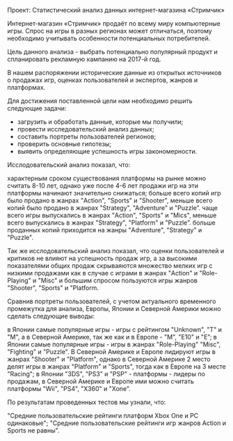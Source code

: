 Проект: Статистический анализ данных интернет-магазина «Стримчик»


Интернет-магазин «Стримчик» продаёт по всему миру компьютерные игры. Спрос на игры в разных регионах может отличаться, поэтому необходимо учитывать особенности потенциальных потребителей.

Цель данного анализа - выбрать потенциально популярный продукт и спланировать рекламную кампанию на 2017-й год.

В нашем распоряжении исторические данные из открытых источников о продажах игр, оценках пользователей и экспертов, жанров и платформах.


Для достижения поставленной цели нам необходимо решить следующие задачи:

* загрузить и обработать данные, которые мы получили;
* провести исследовательский анализ данных;
* составить портреты пользователей регионов;
* проверить основные гипотезы;
* выявить определяющие успешность игры закономерности.


Исслодовательский анализ показал, что:

характерным сроком существования платформы на рынке можно считать 8-10 лет, однако уже после 4-6 лет продажи игр на эти платформы начинают значительно снижаться;
больше всего копий игр было продано в жанрах "Action", "Sports" и "Shooter", меньше всего копий было продано в жанрах "Strategy", "Adventure" и "Puzzle”.
чаще всего игры выпускались в жанрах "Action", "Sports" и "Mics", меньше всего выпускались в жанрах "Strategy", "Platform" и "Puzzle”.
больше проданных копий приходится на жанры "Adventure", "Strategy" и "Puzzle".


Так же исслодовательский анализ показал, что оценки пользователей и критиков не влияют на успешность продаж игр, а за высокими показателями общих продаж скрываяются множество мелких игр с низкими продажами как в случае с играми в жанрах "Action" и "Role-Playing" и "Misc" и большим спросом пользуются игры жанров "Shooter", "Sports" и "Platform.


Сравнив портреты пользователей, с учетом актуального временного промежутка для анализа, Европы, Японии и Северной Америки можно сделать следующие выводы:

в Японии самые популярные игры - игры с рейтингом "Unknown", "T" и "M", а в Северной Америке, так же как и в Европе - "M", "E10" и "E”;
в Японии самые популярные игры - игры в жанрах "Role-Playing" "Misc", "Fighting" и "Puzzle". В Северной Америке и Европе лидируют игры в жанрах "Shooter" и "Platform", однако в Северной Америке 2 место делят игры в жанрах "Platform" и "Sports", тогда как в Европе на 3 месте "Racing";
в Японии "3DS", "PS3" и "PSP" - платформы - лидеры по продажам, в Северной Америке и Европе ими можно считать платформы "Wii", "PS4", "X360" и "Xone".

По результатам проведенных тестов мы узнали, что:

"Средние пользовательские рейтинги платформ Xbox One и PC одинаковые";
"Средние пользовательские рейтинги игр жанров Action и Sports не равны".
